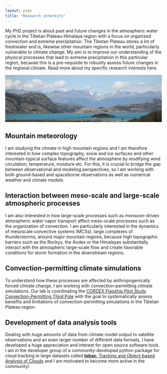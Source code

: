 ```yaml
---
layout: page
title: "Research interests"
---
```



My PhD project is about past and future changes in the atmospheric water cycle in the Tibetan Plateau-Himalaya region with a focus on organized convection and extreme precipitation. The Tibetan Plateau stores a lot of freshwater and is, likewise other mountain regions in the world, particularly vulnerable to climate change. My aim is to improve our understanding of the physical processes that lead to extreme precipitation in this particular region, because this is a pre-requisite to robustly assess future changes in the regional climate. Read more about my specific research interests here. 

![](header.jpg)


## Mountain meteorology

I am studying the climate in high mountain regions and I am therefore interested in how complex topography, snow and ice surfaces and other mountain-typical surface features affect the atmosphere by modifying wind circulation, temperature, moisture etc. For this, it is crucial to bridge the gap between observational and modeling perspectives, so I am working with both ground-based and spaceborne observations as well as numerical weather and climate models.


## Interaction between meso-scale and large-scale atmospheric processes 

I am also interested in how large-scale processes such as monsoon-driven atmospheric water vapor transport 
affect meso-scale processes such as the organization of convection. I am particularly interested in the dynamics of mesoscale convective systems (MCSs), large complexes of thunderstorms, around major mountain regions, because high topographic barriers such as the Rockys, the Andes or the 
Himalayas substantially interact with the atmospheric large-scale flow and create favorable conditions for storm formation 
in the downstream regions. 


## Convection-permitting climate simulations 

To understand how these processes are affected by anthropogenically forced climate change, I am working with 
convection-permitting climate simulations. Our lab is coordinating the [CORDEX Flagship Pilot Study](https://cordex.org/experiment-guidelines/flagship-pilot-studies/) [Convection-Permitting Third Pole](http://rcg.gvc.gu.se/cordex_fps_cptp/) with the goal to systematically  assess
benefits and limitations of convection-permitting simulations in the Tibetan Plateau region. 


## Development of data analysis tools 

Dealing with huge amounts of data from climate model output to satellite observations and an even larger number of different
data formats, I have developed a huge appreciation and interest for open source software tools. I am in the developer 
group of a community-developed python package for cloud tracking in large datasets called [**tobac**: Tracking and Object-based Analysis of Clouds](https://github.com/tobac-project/tobac) and I am motivated to become more active in the community! 
